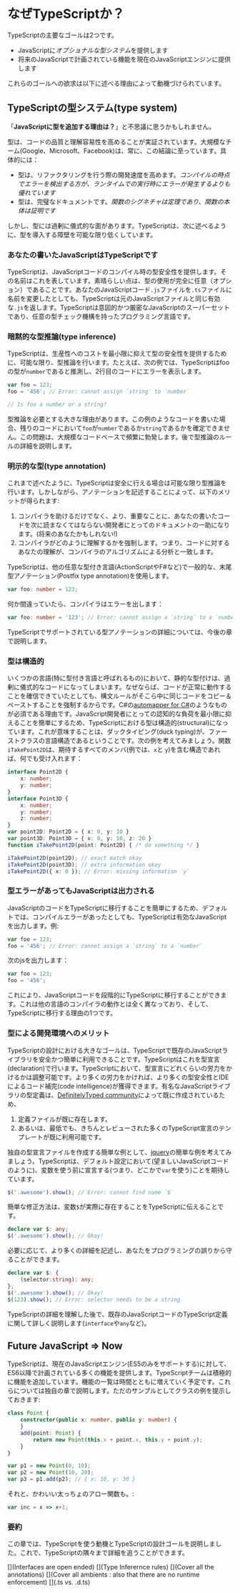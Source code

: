 # なぜTypeScriptか？
TypeScriptの主要なゴールは2つです。
* JavaScriptに*オプショナルな型システム*を提供します
* 将来のJavaScriptで計画されている機能を現在のJavaScriptエンジンに提供します

これらのゴールへの欲求は以下に述べる理由によって動機づけられています。

## TypeScriptの型システム(type system)

「**JavaScriptに型を追加する理由は？**」と不思議に思うかもしれません。

型は、コードの品質と理解容易性を高めることが実証されています。大規模なチーム(Google、Microsoft、Facebook)は、常に、この結論に至っています。具体的には：

* 型は、リファクタリングを行う際の開発速度を高めます。*コンパイルの時点でエラーを検出する方が、ランタイムでの実行時にエラーが発生するよりも優れています*
* 型は、完璧なドキュメントです。*関数のシグネチャは定理であり、関数の本体は証明です*

しかし、型には過剰に儀式的な面があります。TypeScriptは、次に述べるように、型を導入する障壁を可能な限り低くしています。

### あなたの書いたJavaScriptはTypeScriptです
TypeScriptは、JavaScriptコードのコンパイル時の型安全性を提供します。その名前はこれを表しています。素晴らしい点は、型の使用が完全に任意（オプション）であることです。あなたのJavaScriptコード`.js`ファイルを`.ts`ファイルに名前を変更したとしても、TypeScriptは元のJavaScriptファイルと同じ有効な`.js`を返します。TypeScriptは意図的かつ厳密なJavaScriptのスーパーセットであり、任意の型チェック機構を持ったプログラミング言語です。

### 暗黙的な型推論(type inference)
TypeScriptは、生産性へのコストを最小限に抑えて型の安全性を提供するために、可能な限り、型推論を行います。たとえば、次の例では、TypeScriptはfooの型が`number`であると推測し、2行目のコードにエラーを表示します。

```ts
var foo = 123;
foo = '456'; // Error: cannot assign `string` to `number`

// Is foo a number or a string?
```
型推論を必要とする大きな理由があります。この例のようなコードを書いた場合、残りのコードにおいて`foo`が`number`であるか`string`であるかを確定できません。この問題は、大規模なコードベースで頻繁に勃発します。後で型推論のルールの詳細を説明します。

### 明示的な型(type annotation)
これまで述べたように、TypeScriptは安全に行える場合は可能な限り型推論を行います。しかしながら、アノテーションを記述することによって、以下のメリットが得られます:

1. コンパイラを助けるだけでなく、より、重要なことに、あなたの書いたコードを次に読まなくてはならない開発者にとってのドキュメントの一助になります。(将来のあなたかもしれない!)
1. コンパイラがどのように理解するかを強制します。つまり、コードに対するあなたの理解が、コンパイラのアルゴリズムによる分析と一致します。

TypeScriptは、他の任意な型付き言語(ActionScriptやF#など)で一般的な、末尾型アノテーション(Postfix type annotation)を使用します。

```ts
var foo: number = 123;
```

何か間違っていたら、コンパイラはエラーを出します：

```ts
var foo: number = '123'; // Error: cannot assign a `string` to a `number`
```

TypeScriptでサポートされている型アノテーションの詳細については、今後の章で説明します。

### 型は構造的
いくつかの言語(特に型付き言語と呼ばれるもの)において、静的な型付けは、過剰に儀式的なコードになってしまいます。なぜならば、コードが正常に動作することを確信できていたとしても、構文ルールがそこら中に同じコードをコピー＆ペーストすることを強制するからです。C#の[automapper for C#](http://automapper.org/)のようなものが必須である理由です。JavaScript開発者にとっての認知的な負荷を最小限に抑えることを簡単にするため、TypeScriptにおける型は構造的(structural)になっています。これが意味することは、ダックタイピング(duck typing)が、ファーストクラスの言語構造であるということです。次の例を考えてみましょう。関数`iTakePoint2D`は、期待するすべてのメンバ(例では、`x`と `y`)を含む構造であれば、何でも受け入れます：

```ts
interface Point2D {
    x: number;
    y: number;
}
interface Point3D {
    x: number;
    y: number;
    z: number;
}
var point2D: Point2D = { x: 0, y: 10 }
var point3D: Point3D = { x: 0, y: 10, z: 20 }
function iTakePoint2D(point: Point2D) { /* do something */ }

iTakePoint2D(point2D); // exact match okay
iTakePoint2D(point3D); // extra information okay
iTakePoint2D({ x: 0 }); // Error: missing information `y`
```

### 型エラーがあってもJavaScriptは出力される
JavaScriptのコードをTypeScriptに移行することを簡単にするため、デフォルトでは、コンパイルエラーがあったとしても、TypeScriptは有効なJavaScriptを出力します。例:

```ts
var foo = 123;
foo = '456'; // Error: cannot assign a `string` to a `number`
```

次のjsを出力します：

```ts
var foo = 123;
foo = '456';
```

これにより、JavaScriptコードを段階的にTypeScriptに移行することができます。これは他の言語のコンパイラの動作とは全く異なっており、そして、TypeScriptに移行する理由の1つです。

### 型による開発環境へのメリット
TypeScriptの設計における大きなゴールは、TypeScriptで既存のJavaScriptライブラリを安全かつ簡単に利用できることです。TypeScriptはこれを型宣言(declaration)で行います。TypeScriptにおいて、型宣言にどれくらいの労力をかけるかは調整可能です。より多くの労力をかければ、より多くの型安全性とIDEによるコード補完(code intelligence)が獲得できます。有名なJavaScriptライブラリの型定義は、[DefinitelyTyped community](https://github.com/borisyankov/DefinitelyTyped)によって既に作成されているため、

1. 定義ファイルが既に存在します。
1. あるいは、最低でも、きちんとレビューされた多くのTypeScript宣言のテンプレートが既に利用可能です。

独自の型宣言ファイルを作成する簡単な例として、[jquery](https://jquery.com/)の簡単な例を考えてみましょう。TypeScriptは、デフォルト設定において(望ましいJavaScriptコードのように)、変数を使う前に宣言する(つまり、どこかで`var`を使う)ことを期待しています。
```ts
$('.awesome').show(); // Error: cannot find name `$`
```
簡単な修正方法は、変数`$`が実際に存在することをTypeScriptに伝えることです。
```ts
declare var $: any;
$('.awesome').show(); // Okay!
```

必要に応じて、より多くの詳細を記述し、あなたをプログラミングの誤りから守ることができます。
```ts
declare var $: {
    (selector:string): any;
};
$('.awesome').show(); // Okay!
$(123).show(); // Error: selector needs to be a string
```

TypeScriptの詳細を理解した後で、既存のJavaScriptコードのTypeScript定義に関して詳しく説明します(`interface`や`any`など)。

## Future JavaScript => Now
TypeScriptは、現在のJavaScriptエンジン(ES5のみをサポートする)に対して、ES6以降で計画されている多くの機能を提供します。TypeScriptチームは積極的に機能を追加しています。機能の一覧は時間とともに増えていく予定です。これらについては独自の章で説明します。ただのサンプルとしてクラスの例を提示しておきます:

```ts
class Point {
    constructor(public x: number, public y: number) {
    }
    add(point: Point) {
        return new Point(this.x + point.x, this.y + point.y);
    }
}

var p1 = new Point(0, 10);
var p2 = new Point(10, 20);
var p3 = p1.add(p2); // { x: 10, y: 30 }
```

それと、かわいい太っちょのアロー関数も。:

```ts
var inc = x => x+1;
```

### 要約
この章では、TypeScriptを使う動機とTypeScriptの設計ゴールを説明しました。これで、TypeScriptの隅々まで詳細を追うことができます。

[](Interfaces are open ended)
[](Type Inferernce rules)
[](Cover all the annotations)
[](Cover all ambients : also that there are no runtime enforcement)
[](.ts vs. .d.ts)
